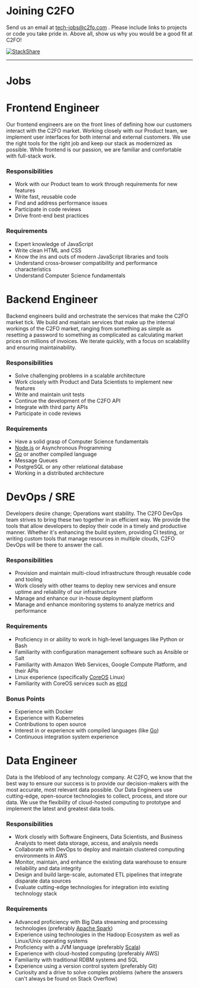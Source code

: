 # Joining C2FO

Send us an email at [tech-jobs@c2fo.com](mailto:tech-jobs@c2fo.com) . Please include links to projects or code you take pride in. Above all, show us why you would be a good fit at C2FO!  

[![StackShare](http://img.shields.io/badge/tech-stack-0690fa.svg?style=flat)](http://stackshare.io/c2fo/c2fo)

________________

Jobs
====

# Frontend Engineer

Our frontend engineers are on the front lines of defining how our customers interact with the C2FO market. Working closely with our Product team, we implement user interfaces for both internal and external customers. We use the right tools for the right job and keep our stack as modernized as possible. While frontend is our passion, we are familiar and comfortable with full-stack work.   

### Responsibilities  
* Work with our Product team to work through requirements for new features
* Write fast, reusable code
* Find and address performance issues
* Participate in code reviews
* Drive front-end best practices

### Requirements  
* Expert knowledge of JavaScript
* Write clean HTML and CSS
* Know the ins and outs of modern JavaScript libraries and tools
* Understand cross-browser compatibility and performance characteristics
* Understand Computer Science fundamentals

# Backend Engineer   

Backend engineers build and orchestrate the services that make the C2FO market tick. We build and maintain services that make up the internal workings of the C2FO market, ranging from something as simple as resetting a password to something as complicated as calculating market prices on millions of invoices. We iterate quickly, with a focus on scalability and ensuring maintainability.  

### Responsibilities  

* Solve challenging problems in a scalable architecture
* Work closely with Product and Data Scientists to implement new features
* Write and maintain unit tests
* Continue the development of the C2FO API
* Integrate with third party APIs
* Participate in code reviews


### Requirements  

* Have a solid grasp of Computer Science fundamentals
* [Node.js] or Asynchronous Programming
* [Go] or another compiled language
* Message Queues
* PostgreSQL or any other relational database
* Working in a distributed architecture  

# DevOps / SRE

Developers desire change; Operations want stability. The C2FO DevOps team strives to bring these two together in an efficient way. We provide the tools that allow developers to deploy their code in a timely and productive manner. Whether it's enhancing the build system, providing CI testing, or writing custom tools that manage resources in multiple clouds, C2FO DevOps will be there to answer the call.

### Responsibilities  

* Provision and maintain multi-cloud infrastructure through reusable code and tooling
* Work closely with other teams to deploy new services and ensure uptime and reliability of our infrastructure
* Manage and enhance our in-house deployment platform
* Manage and enhance monitoring systems to analyze metrics and performance

### Requirements

* Proficiency in or ability to work in high-level languages like Python or Bash
* Familiarity with configuration management software such as Ansible or Salt
* Familiarity with Amazon Web Services, Google Compute Platform, and their APIs
* Linux experience (specifically [CoreOS] Linux)
* Familiarity with CoreOS services such as [etcd]

### Bonus Points

* Experience with Docker
* Experience with Kubernetes
* Contributions to open source
* Interest in or experience with compiled languages (like [Go])
* Continuous integration system experience


# Data Engineer
Data is the lifeblood of any technology company. At C2FO, we know that the best way to ensure our success is to provide our decision-makers with the most accurate, most relevant data possible. Our Data Engineers use cutting-edge, open-source technologies to collect, process, and store our data. We use the flexibility of cloud-hosted computing to prototype and implement the latest and greatest data tools.

### Responsibilities
* Work closely with Software Engineers, Data Scientists, and Business Analysts to meet data storage, access, and analysis needs
* Collaborate with DevOps to deploy and maintain clustered computing environments in AWS
* Monitor, maintain, and enhance the existing data warehouse to ensure reliability and data integrity
* Design and build large-scale, automated ETL pipelines that integrate disparate data sources
* Evaluate cutting-edge technologies for integration into existing technology stack



### Requirements
* Advanced proficiency with Big Data streaming and processing technologies (preferably [Apache Spark])
* Experience using technologies in the Hadoop Ecosystem as well as Linux/Unix operating systems
* Proficiency with a JVM language (preferably [Scala])
* Experience with cloud-hosted computing (preferably AWS)
* Familiarity with traditional RDBM systems and SQL
* Experience using a version control system (preferably Git)
* Curiosity and a drive to solve complex problems (where the answers can't always be found on Stack Overflow)

[AngularJS]: https://angularjs.org/
[Apache Spark]: https://spark.apache.org/
[AWS RDS]: http://aws.amazon.com/rds/
[CoreOS]: https://coreos.com/
[etcd]: https://github.com/coreos/etcd
[Frontend DevOps]: http://www.smashingmagazine.com/2013/06/11/front-end-ops/
[Go]: http://golang.org/
[Node.js]: http://nodejs.org/
[Scala]: http://www.scala-lang.org/
